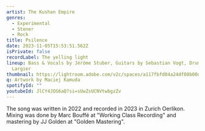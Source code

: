 ```yaml
---
artist: The Kushan Empire
genres:
  - Experimental
  - Stoner
  - Rock
title: Psilence
date: 2023-11-05T15:53:51.562Z
isPrivate: false
recordLabel: The yelling light
lineup: Bass & Vocals by Jérôme Stuber, Guitars by Sebastian Vogt, Drums by Joel
  Largier
thumbnail: https://lightroom.adobe.com/v2c/spaces/a117fbfd04a24df08b00dc7343422215/assets/032f248758ffabebd22f0e40e3d11433/revisions/6911b3ffe6c34f088004b569f345f97e/renditions/20e47d434daaebdcb049534125ab1d33
q: Artwork by Maciej Kamuda
spotifyId: ""
youtubeId: JlCY4JOS6aQ?si=sUwZsUCNVtwbgzZv
---
```

The song was written in 2022 and recorded in 2023 in Zurich Oerlikon. 
Mixing was done by Marc Bouffé at "Working Class Recording" and mastering by JJ Golden at "Golden Mastering".